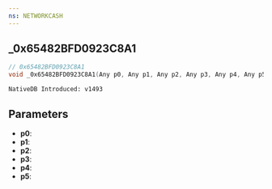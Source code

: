 ```yaml
---
ns: NETWORKCASH
---
```

## _0x65482BFD0923C8A1

```c
// 0x65482BFD0923C8A1
void _0x65482BFD0923C8A1(Any p0, Any p1, Any p2, Any p3, Any p4, Any p5);
```

```
NativeDB Introduced: v1493
```

## Parameters
* **p0**:
* **p1**:
* **p2**:
* **p3**:
* **p4**:
* **p5**:

